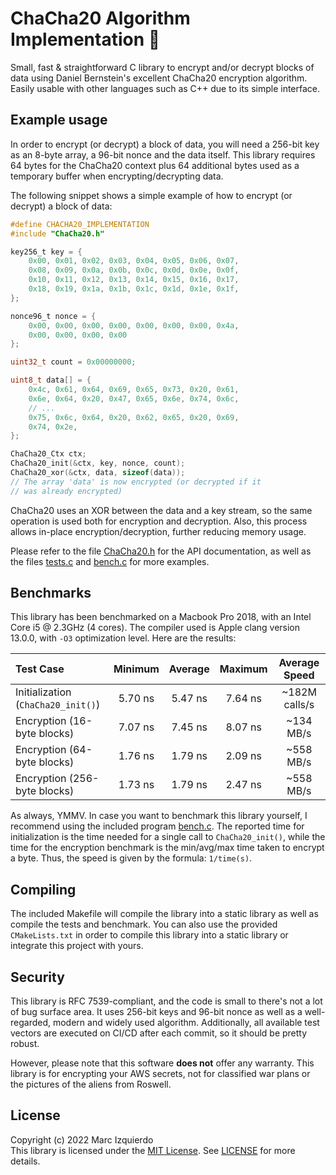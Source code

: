 # ChaCha20 Algorithm Implementation :closed_lock_with_key:

Small, fast & straightforward C library to encrypt and/or decrypt blocks of data using Daniel Bernstein's excellent ChaCha20 encryption algorithm. Easily usable with other languages such as C++ due to its simple interface.

## Example usage

In order to encrypt (or decrypt) a block of data, you will need a 256-bit key as an 8-byte array, a 96-bit nonce and the data itself. This library requires 64 bytes for the ChaCha20 context plus 64 additional bytes used as a temporary buffer when encrypting/decrypting data.

The following snippet shows a simple example of how to encrypt (or decrypt) a block of data:

```c
#define CHACHA20_IMPLEMENTATION
#include "ChaCha20.h"

key256_t key = {
	0x00, 0x01, 0x02, 0x03, 0x04, 0x05, 0x06, 0x07,
	0x08, 0x09, 0x0a, 0x0b, 0x0c, 0x0d, 0x0e, 0x0f,
	0x10, 0x11, 0x12, 0x13, 0x14, 0x15, 0x16, 0x17,
	0x18, 0x19, 0x1a, 0x1b, 0x1c, 0x1d, 0x1e, 0x1f,
};

nonce96_t nonce = {
	0x00, 0x00, 0x00, 0x00, 0x00, 0x00, 0x00, 0x4a,
	0x00, 0x00, 0x00, 0x00
};

uint32_t count = 0x00000000;

uint8_t data[] = {
	0x4c, 0x61, 0x64, 0x69, 0x65, 0x73, 0x20, 0x61,
	0x6e, 0x64, 0x20, 0x47, 0x65, 0x6e, 0x74, 0x6c,
	// ...
	0x75, 0x6c, 0x64, 0x20, 0x62, 0x65, 0x20, 0x69,
	0x74, 0x2e,
};

ChaCha20_Ctx ctx;
ChaCha20_init(&ctx, key, nonce, count);
ChaCha20_xor(&ctx, data, sizeof(data));
// The array 'data' is now encrypted (or decrypted if it
// was already encrypted)
```

ChaCha20 uses an XOR between the data and a key stream, so the same operation is used both for encryption and decryption. Also, this process allows in-place encryption/decryption, further reducing memory usage.

Please refer to the file [ChaCha20.h](https://github.com/marcizhu/ChaCha20/blob/master/ChaCha20.h) for the API documentation, as well as the files [tests.c](https://github.com/marcizhu/ChaCha20/blob/master/tests.c) and [bench.c](https://github.com/marcizhu/ChaCha20/blob/master/bench.c) for more examples.

## Benchmarks

This library has been benchmarked on a Macbook Pro 2018, with an Intel Core i5 @ 2.3GHz (4 cores). The compiler used is Apple clang version 13.0.0, with `-O3` optimization level. Here are the results:

| Test Case                          | Minimum | Average | Maximum | Average Speed |
|:-----------------------------------|:-------:|:-------:|:-------:|:-------------:|
| Initialization (`ChaCha20_init()`) | 5.70 ns | 5.47 ns | 7.64 ns | ~182M calls/s |
| Encryption (16-byte blocks)        | 7.07 ns | 7.45 ns | 8.07 ns |   ~134 MB/s   |
| Encryption (64-byte blocks)        | 1.76 ns | 1.79 ns | 2.09 ns |   ~558 MB/s   |
| Encryption (256-byte blocks)       | 1.73 ns | 1.79 ns | 2.47 ns |   ~558 MB/s   |

As always, YMMV. In case you want to benchmark this library yourself, I recommend using the included program [bench.c](https://github.com/marcizhu/ChaCha20/blob/master/bench.c). The reported time for initialization is the time needed for a single call to `ChaCha20_init()`, while the time for the encryption benchmark is the min/avg/max time taken to encrypt a byte. Thus, the speed is given by the formula: `1/time(s)`.

## Compiling
The included Makefile will compile the library into a static library as well as compile the tests and benchmark. You can also use the provided `CMakeLists.txt` in order to compile this library into a static library or integrate this project with yours.

## Security
This library is RFC 7539-compliant, and the code is small to there's not a lot of bug surface area. It uses 256-bit keys and 96-bit nonce as well as a well-regarded, modern and widely used algorithm. Additionally, all available test vectors are executed on CI/CD after each commit, so it should be pretty robust.

However, please note that this software **does not** offer any warranty. This library is for encrypting your AWS secrets, not for classified war plans or the pictures of the aliens from Roswell.

## License
Copyright (c) 2022 Marc Izquierdo  
This library is licensed under the [MIT License](https://choosealicense.com/licenses/mit/). See
[LICENSE](https://github.com/marcizhu/ChaCha20/blob/master/LICENSE) for more details.
